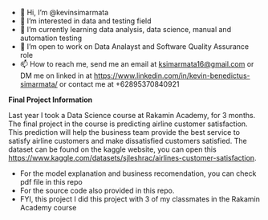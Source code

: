 - 👋 Hi, I’m @kevinsimarmata
- 👀 I’m interested in data and testing field
- 🌱 I’m currently learning data analysis, data science, manual and automation testing
- 💞️ I’m open to work on Data Analayst and Software Quality Assurance role
- 📫 How to reach me, send me an email at ksimarmata16@gmail.com or DM me on linked in at https://www.linkedin.com/in/kevin-benedictus-simarmata/ or contact me at +62895370840921

<!---
kevinsimarmata/kevinsimarmata is a ✨ special ✨ repository because its `README.md` (this file) appears on your GitHub profile.
You can click the Preview link to take a look at your changes.
--->

**Final Project Information**

Last year I took a Data Science course at Rakamin Academy, for 3 months. The final project in the course is predicting airline customer satisfaction. This prediction
will help the business team provide the best service to satisfy airline customers and make dissatisfied customers satisfied.
The dataset can be found on the kaggle website, you can open this https://www.kaggle.com/datasets/sjleshrac/airlines-customer-satisfaction.
- For the model explanation and business recomendation, you can check pdf file in this repo
- For the source code also provided in this repo. 
- FYI, this project I did this project with 3 of my classmates in the Rakamin Academy course
